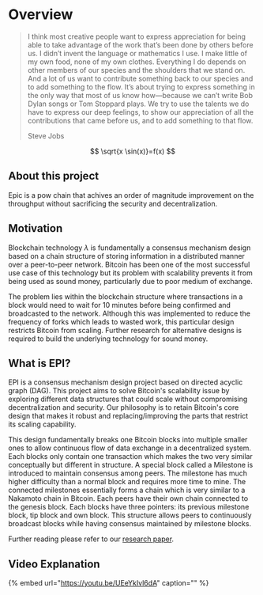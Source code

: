 # Overview

> I think most creative people want to express appreciation for being able to take advantage of the work that’s been done by others before us. I didn’t invent the language or mathematics I use. I make little of my own food, none of my own clothes. Everything I do depends on other members of our species and the shoulders that we stand on. And a lot of us want to contribute something back to our species and to add something to the flow. It’s about trying to express something in the only way that most of us know how—because we can’t write Bob Dylan songs or Tom Stoppard plays. We try to use the talents we do have to express our deep feelings, to show our appreciation of all the contributions that came before us, and to add something to that flow.
>
> Steve Jobs

$$
\sqrt{x \sin(x)}=f(x)
$$

## About this project

Epic is a pow chain that achives an order of magnitude improvement on the throughput without sacrificing the security and decentralization.

## Motivation

Blockchain technology $\lambda$ is fundamentally a consensus mechanism design based on a chain structure of storing information in a distributed manner over a peer-to-peer network. Bitcoin has been one of the most successful use case of this technology but its problem with scalability prevents it from being used as sound money, particularly due to poor medium of exchange.

The problem lies within the blockchain structure where transactions in a block would need to wait for 10 minutes before being confirmed and broadcasted to the network. Although this was implemented to reduce the frequency of forks which leads to wasted work, this particular design restricts Bitcoin from scaling. Further research for alternative designs is required to build the underlying technology for sound money.

## What is EPI?

EPI is a consensus mechanism design project based on directed acyclic graph \(DAG\). This project aims to solve Bitcoin's scalability issue by exploring different data structures that could scale without compromising decentralization and security. Our philosophy is to retain Bitcoin's core design that makes it robust and replacing/improving the parts that restrict its scaling capability.

This design fundamentally breaks one Bitcoin blocks into multiple smaller ones to allow continuous flow of data exchange in a decentralized system. Each blocks only contain one transaction which makes the two very similar conceptually but different in structure. A special block called a Milestone is introduced to maintain consensus among peers. The milestone has much higher difficulty than a normal block and requires more time to mine. The connected milestones essentially forms a chain which is very similar to a Nakamoto chain in Bitcoin. Each peers have their own chain connected to the genesis block. Each blocks have three pointers: its previous milestone block, tip block and own block. This structure allows peers to continuously broadcast blocks while having consensus maintained by milestone blocks.

Further reading please refer to our [research paper](https://arxiv.org/abs/1901.02755).

## Video Explanation

{% embed url="https://youtu.be/UEeYkIvl6dA" caption="" %}

